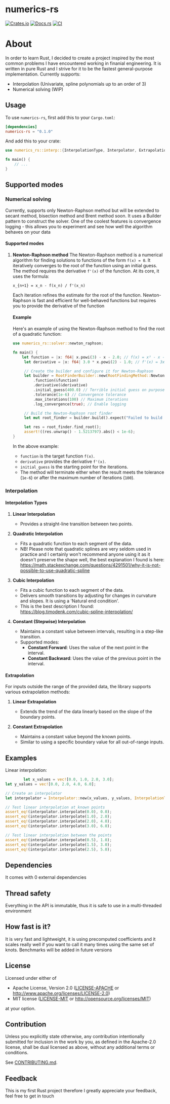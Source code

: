 # numerics-rs

[![Crates.io](https://img.shields.io/crates/v/numerics-rs.svg)](https://crates.io/crates/numerics-rs)
[![Docs.rs](https://docs.rs/numerics-rs/badge.svg)](https://docs.rs/numerics-rs)
[![CI](https://github.com/grmikh/numerics-rs/workflows/CI/badge.svg)](https://github.com/grmikh/numerics-rs/actions)

# About

In order to learn Rust, I decided to create a project inspired by the most common problems I have encountered working in
finanial engineering. It is written in pure Rust and I strive for it to be the fastest general-purpose implementation.
Currently supports:

- Interpolation (Univariate, spline polynomials up to an order of 3)
- Numerical solving (WIP)

## Usage

To use `numerics-rs`, first add this to your `Cargo.toml`:

```toml
[dependencies]
numerics-rs = "0.1.0"
```
And add this to your crate:

```rust
use numerics_rs::interp::{InterpolationType, Interpolator, ExtrapolationStrategy};

fn main() {
    // ...
}
```

## Supported modes

### Numerical solving

Currently, supports only Newton-Raphson method but will be extended to secant method, bisection method and Brent method
soon. It uses a Builder pattern to construct the solver. One of the coolest features is convergence logging - this
allows you to experiment and see how well the algorithm behaves on your data

#### Supported modes

1. **Newton-Raphson method**
   The Newton-Raphson method is a numerical algorithm for finding solutions to functions of the form `f(x) = 0`. It
   iteratively converges to the root of the function using an initial guess. The method requires the derivative `f'(x)`
   of the function. At its core, it uses the formula:
   ```
   x_{n+1} = x_n - f(x_n) / f'(x_n)
   ```
   Each iteration refines the estimate for the root of the function. Newton-Raphson is fast and efficient for
   well-behaved functions but requires you to provide the derivative of the function

   #### Example
   Here's an example of using the Newton-Raphson method to find the root of a quadratic function:

   ```rust
   use numerics_rs::solver::newton_raphson;

   fn main() {
       let function = |x: f64| x.powi(3) - x - 2.0; // f(x) = x³ - x - 2
        let derivative = |x: f64| 3.0 * x.powi(2) - 1.0; // f'(x) = 3x² - 1

        // Create the builder and configure it for Newton-Raphson
        let builder = RootFinderBuilder::new(RootFindingMethod::NewtonRaphson)
            .function(&function)
            .derivative(&derivative)
            .initial_guess(400.0) // Terrible initial guess on purpose
            .tolerance(1e-6) // Convergence tolerance
            .max_iterations(100) // Maximum iterations
            .log_convergence(true); // Enable logging

        // Build the Newton-Raphson root finder
        let mut root_finder = builder.build().expect("Failed to build RootFinder");

        let res = root_finder.find_root();
        assert!((res.unwrap() - 1.5213797).abs() < 1e-6);
   }
   ```

   In the above example:
    - `function` is the target function `f(x)`.
    - `derivative` provides the derivative `f'(x)`.
    - `initial_guess` is the starting point for the iterations.
    - The method will terminate either when the result meets the tolerance (`1e-6`) or after the maximum number of
      iterations (`100`).

### Interpolation

#### Interpolation Types

1. **Linear Interpolation**
    - Provides a straight-line transition between two points.

2. **Quadratic Interpolation**
    - Fits a quadratic function to each segment of the data.
    - NB! Please note that quadratic splines are very seldom used in practice and I certainly won't recommend anyone
      using it as it doesn't preserve the shape well, the best explanation I found is
      here: https://math.stackexchange.com/questions/4291501/why-it-is-not-possible-to-use-quadratic-spline

3. **Cubic Interpolation**
    - Fits a cubic function to each segment of the data.
    - Delivers smooth transitions by adjusting for changes in curvature and slopes. It is using a 'Natural end
      condition'.
    - This is the best description I found: https://blog.timodenk.com/cubic-spline-interpolation/

4. **Constant (Stepwise) Interpolation**
    - Maintains a constant value between intervals, resulting in a step-like transition.
    - Supported modes:
        - **Constant Forward**: Uses the value of the next point in the interval.
        - **Constant Backward**: Uses the value of the previous point in the interval.

#### Extrapolation

For inputs outside the range of the provided data, the library supports various extrapolation methods:

1. **Linear Extrapolation**
    - Extends the trend of the data linearly based on the slope of the boundary points.

2. **Constant Extrapolation**
    - Maintains a constant value beyond the known points.
    - Similar to using a specific boundary value for all out-of-range inputs.
## Examples

Linear interpolation:

```rust
        let x_values = vec![0.0, 1.0, 2.0, 3.0];
let y_values = vec![0.0, 2.0, 4.0, 6.0];

// Create an interpolator
let interpolator = Interpolator::new(x_values, y_values, InterpolationType::Linear, ExtrapolationStrategy::None);

// Test linear interpolation at known points
assert_eq!(interpolator.interpolate(0.0), 0.0);
assert_eq!(interpolator.interpolate(1.0), 2.0);
assert_eq!(interpolator.interpolate(2.0), 4.0);
assert_eq!(interpolator.interpolate(3.0), 6.0);

// Test linear interpolation between the points
assert_eq!(interpolator.interpolate(0.5), 1.0);
assert_eq!(interpolator.interpolate(1.5), 3.0);
assert_eq!(interpolator.interpolate(2.5), 5.0);
```
## Dependencies

It comes with 0 external dependencies

## Thread safety

Everything in the API is immutable, thus it is safe to use in a multi-threaded environment

## How fast is it?

It is very fast and lightweight, it is using precomputed coefficients and it scales really well if you want to call it
many times using the same set of knots. Benchmarks will be added in future versions

## License

Licensed under either of

* Apache License, Version 2.0
  ([LICENSE-APACHE](LICENSE-APACHE) or http://www.apache.org/licenses/LICENSE-2.0)
* MIT license
  ([LICENSE-MIT](LICENSE-MIT) or http://opensource.org/licenses/MIT)

at your option.

## Contribution

Unless you explicitly state otherwise, any contribution intentionally submitted
for inclusion in the work by you, as defined in the Apache-2.0 license, shall be
dual licensed as above, without any additional terms or conditions.

See [CONTRIBUTING.md](CONTRIBUTING.md).

## Feedback

This is my first Rust project therefore I greatly appreciate your feedback, feel free to get in touch

